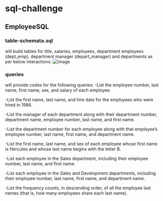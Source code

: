 # sql-challenge
## EmployeeSQL
### table-schemata.sql
will build tables for title, salaries, employees, department employees (dept_emp), department manager (depart_manager) and departments as per below interactions:
![image](https://github.com/pmadata/sql-challenge/assets/143486132/0cec9b35-80d5-4622-aa41-af2da5929767)

### queries
will provide codes for the following queries:
-List the employee number, last name, first name, sex, and salary of each employee.

-List the first name, last name, and hire date for the employees who were hired in 1986.

-List the manager of each department along with their department number, department name, employee number, last name, and first name.

-List the department number for each employee along with that employee’s employee number, last name, first name, and department name.

-List the first name, last name, and sex of each employee whose first name is Hercules and whose last name begins with the letter B.

-List each employee in the Sales department, including their employee number, last name, and first name.

-List each employee in the Sales and Development departments, including their employee number, last name, first name, and department name.

-List the frequency counts, in descending order, of all the employee last names (that is, how many employees share each last name).
